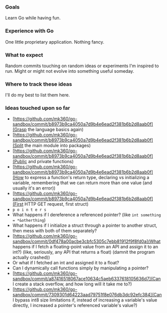 ### Goals

Learn Go while having fun.

### Experience with Go

One little proprietary application. Nothing fancy.

### What to expect

Random commits touching on random ideas or experiments I'm inspired to run. Might or might not evolve into something useful someday.

### Where to track these ideas

I'll do my best to list them here.

### Ideas touched upon so far

- [https://github.com/mk360/go-sandbox/commit/b8973b9ca4050a7d9b4e6ead2f381b6b2d8aab0f](Grasp the language basics again)
- [https://github.com/mk360/go-sandbox/commit/b8973b9ca4050a7d9b4e6ead2f381b6b2d8aab0f](Split the main module into packages)
- [https://github.com/mk360/go-sandbox/commit/b8973b9ca4050a7d9b4e6ead2f381b6b2d8aab0f](Public and private functions)
- [https://github.com/mk360/go-sandbox/commit/b8973b9ca4050a7d9b4e6ead2f381b6b2d8aab0f](How to express a function's return type, declaring vs initializing a variable, remembering that we can return more than one value (and usually it's an error))
- [https://github.com/mk360/go-sandbox/commit/b8973b9ca4050a7d9b4e6ead2f381b6b2d8aab0f](First HTTP GET request, first struct)
- `p o i n t e r s`
- What happens if I dereference a referenced pointer? (like `int something = *&otherthing`)
- What happens if I initialize a struct through a pointer to another struct, then mess with both of them separately?
- [https://github.com/mk360/go-sandbox/commit/0df478a00acbe3cbfc5305c7ebb81912f9f8fd0a](What happens if I fetch a floating-point value from an API and assign it to an int?) (like, seriously, any API that returns a float) (damnit the program actually crashed))
- Or what if I fetched an int and assigned it to a float?
- Can I dynamically call functions simply by manipulating a pointer?
- [https://github.com/mk360/go-sandbox/commit/a87416518067ace10634c5aeb6337618105636d7](Can I create a stack overflow, and how long will it take me to?)
- [https://github.com/mk360/go-sandbox/commit/7309301d64223aad79751f8e076db3dc92efc384](Can I bypass int8 size limitations if, instead of increasing a variable's value directly, I increased a pointer's referenced variable's value?)